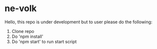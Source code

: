 # ne-volk

Hello, this repo is under development but to user please do the following:
1. Clone repo
2. Do 'npm install'
3. Do 'npm start' to run start script
